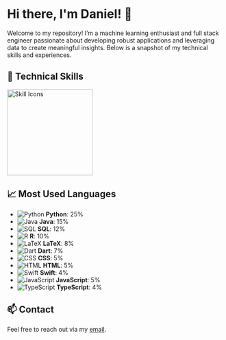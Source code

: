 # Hi there, I'm Daniel! 👋 

Welcome to my repository! I’m a machine learning enthusiast and full stack engineer passionate about developing robust applications and leveraging data to create meaningful insights. Below is a snapshot of my technical skills and experiences.

## 🔧 Technical Skills

<picture>
  <img height="200" src="https://skillicons.dev/icons?i=py,java,SQL,r,dart,latex,html,css,swift,js,ts,pytorch,tensorflow,flutter,firebase,flask,deno,postgresql,supabase,cloudflare,docker&theme=dark&perline=4" alt="Skill Icons" />
</picture>


## 📈 Most Used Languages

- ![Python](https://img.shields.io/badge/Python-3670A0?style=for-the-badge&logo=python&logoColor=ffdd54) **Python**: 25%
- ![Java](https://img.shields.io/badge/Java-ED8B00?style=for-the-badge&logo=java&logoColor=white) **Java**: 15%
- ![SQL](https://img.shields.io/badge/SQL-003B57?style=for-the-badge&logo=postgresql&logoColor=white) **SQL**: 12%
- ![R](https://img.shields.io/badge/R-276DC3?style=for-the-badge&logo=r&logoColor=white) **R**: 10%
- ![LaTeX](https://img.shields.io/badge/LaTeX-008080?style=for-the-badge&logo=latex&logoColor=white) **LaTeX**: 8%
- ![Dart](https://img.shields.io/badge/Dart-0175C2?style=for-the-badge&logo=dart&logoColor=white) **Dart**: 7%
- ![CSS](https://img.shields.io/badge/CSS-1572B6?style=for-the-badge&logo=css3&logoColor=white) **CSS**: 5%
- ![HTML](https://img.shields.io/badge/HTML-E34F26?style=for-the-badge&logo=html5&logoColor=white) **HTML**: 5%
- ![Swift](https://img.shields.io/badge/Swift-FA7343?style=for-the-badge&logo=swift&logoColor=white) **Swift**: 4%
- ![JavaScript](https://img.shields.io/badge/JavaScript-F7DF1E?style=for-the-badge&logo=javascript&logoColor=black) **JavaScript**: 5%
- ![TypeScript](https://img.shields.io/badge/TypeScript-007ACC?style=for-the-badge&logo=typescript&logoColor=white) **TypeScript**: 4%


## 📫 Contact
Feel free to reach out via my [email](mailto:danielkua888@live.com).
